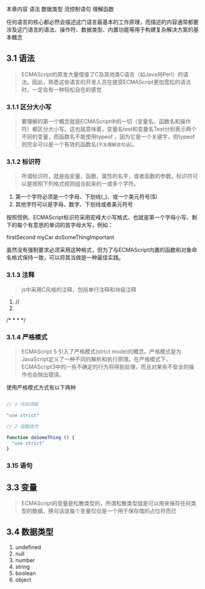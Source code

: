 本章内容
  语法
  数据类型
  流控制语句
  理解函数

任何语言的核心都必然会描述这门语言最基本的工作原理，而描述的内容通常都要涉及这门语言的语法、操作符、数据类型、内置功能等用于构建复杂解决方案的基本概念

## 3.1 语法

> ECMAScript的原发大量借鉴了C及其他类C语言（如Java何Perl）的语法。因此，熟悉这些语言的开发人员在接受ECMAScript更加宽松的语法时，一定会有一种轻松自在的感觉

### 3.1.1 区分大小写

> 要理解的第一个概念就是ECMAScript中的一切（变量名、函数名和操作符）都区分大小写。这也就意味着，变量名test和变量名Test分别表示两个不同的变量，而函数名不能使用typeof ，因为它是一个关键字，但typeof 则完全可以是一个有效的函数名(`不太理解这句话`)。

### 3.1.2 标识符

> 所谓标识符，就是指变量、函数、属性的名字，或者函数的参数。标识符可以是按照下列格式规则组合起来的一或多个字符。

1. 第一个字符必须是一个字母、下划线(_)、或一个美元符号($)
2. 其他字符可以是字母、数字、下划线或者美元符号

按照惯例、ECMAScript标识符采用驼峰大小写格式、也就是第一个字母小写、剩下的每个有意思的单词的首字母大写，例如：

firstSecond
myCar
doSomeThingImportant

虽然没有强制要求必须采用这种格式，但为了与ECMAScript内置的函数和对象命名格式保持一致，可以将其当做是一种最佳实践。

### 3.1.3 注释

> js中采用C风格的注释，包括单行注释和块级注释

1. //
2. 

/*
 *
 *
 */

 ### 3.1.4 严格模式 

 > ECMAScript 5 引入了严格模式(strict mode)的概念。严格模式是为JavaScript定义了一种不同的解析和执行原理。在严格模式下，ECMAScript3中的一些不确定的行为将得到处理，而且对某些不安全的操作也会抛出错误。

 使用严格模式方式有以下两种

 ``` javascript

 // 1 代码顶部

 "use strict"

 // 2 函数体内

 function doSomeThing () {
   "use strict"
 }


 ```

 ### 3.15 语句

 
 ## 3.3 变量

 > ECMAScript的变量是松散类型的，所谓松散类型就是可以用来保存任何类型的数据，换句话说每个变量仅仅是一个用于保存值的占位符而已

 ## 3.4 数据类型

 1. undefined
 2. null
 3. number
 4. string
 5. boolean
 6. object



